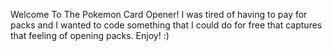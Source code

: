 Welcome To The Pokemon Card Opener! 
I was tired of having to pay for packs and I wanted to code something that I could do for free that captures that feeling of opening packs. 
Enjoy! :)

